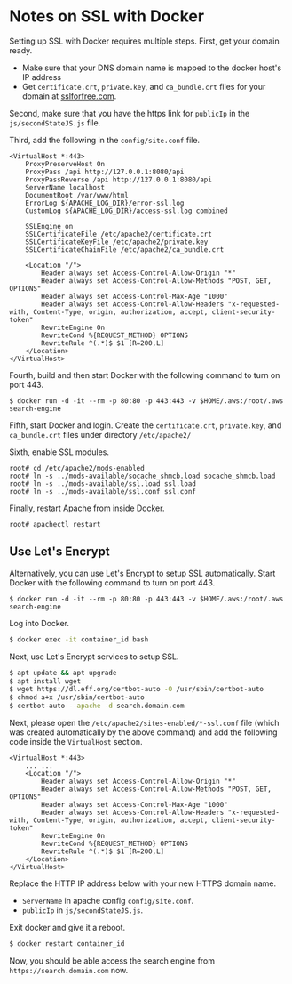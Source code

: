 # Notes on SSL with Docker

Setting up SSL with Docker requires multiple steps. First, get your domain ready.

* Make sure that your DNS domain name is mapped to the docker host's IP address
* Get `certificate.crt`, `private.key`, and `ca_bundle.crt` files for your domain at [sslforfree.com](https://www.sslforfree.com/).

Second, make sure that you have the https link for `publicIp` in the `js/secondStateJS.js` file. 

Third, add the following in the `config/site.conf` file. 

```text
<VirtualHost *:443>
    ProxyPreserveHost On
    ProxyPass /api http://127.0.0.1:8080/api
    ProxyPassReverse /api http://127.0.0.1:8080/api
    ServerName localhost
    DocumentRoot /var/www/html
    ErrorLog ${APACHE_LOG_DIR}/error-ssl.log
    CustomLog ${APACHE_LOG_DIR}/access-ssl.log combined

    SSLEngine on
    SSLCertificateFile /etc/apache2/certificate.crt
    SSLCertificateKeyFile /etc/apache2/private.key
    SSLCertificateChainFile /etc/apache2/ca_bundle.crt

    <Location "/">
        Header always set Access-Control-Allow-Origin "*"
        Header always set Access-Control-Allow-Methods "POST, GET, OPTIONS"
        Header always set Access-Control-Max-Age "1000"
        Header always set Access-Control-Allow-Headers "x-requested-with, Content-Type, origin, authorization, accept, client-security-token"
        RewriteEngine On
        RewriteCond %{REQUEST_METHOD} OPTIONS
        RewriteRule ^(.*)$ $1 [R=200,L]
    </Location>
</VirtualHost>
```

Fourth, build and then start Docker with the following command to turn on port 443.

```text
$ docker run -d -it --rm -p 80:80 -p 443:443 -v $HOME/.aws:/root/.aws search-engine
```

Fifth, start Docker and login. Create the `certificate.crt`, `private.key`, and `ca_bundle.crt` files under directory `/etc/apache2/`

Sixth, enable SSL modules.

```text
root# cd /etc/apache2/mods-enabled
root# ln -s ../mods-available/socache_shmcb.load socache_shmcb.load
root# ln -s ../mods-available/ssl.load ssl.load
root# ln -s ../mods-available/ssl.conf ssl.conf
```

Finally, restart Apache from inside Docker.

```text
root# apachectl restart
```

## Use Let's Encrypt

Alternatively, you can use Let's Encrypt to setup SSL automatically. Start Docker with the following command to turn on port 443.

```text
$ docker run -d -it --rm -p 80:80 -p 443:443 -v $HOME/.aws:/root/.aws search-engine
```

Log into Docker.

```bash
$ docker exec -it container_id bash
```

Next, use Let's Encrypt services to setup SSL.

```bash
$ apt update && apt upgrade
$ apt install wget
$ wget https://dl.eff.org/certbot-auto -O /usr/sbin/certbot-auto
$ chmod a+x /usr/sbin/certbot-auto
$ certbot-auto --apache -d search.domain.com
```

Next, please open the `/etc/apache2/sites-enabled/*-ssl.conf` file \(which was created automatically by the above command\) and add the following code inside the `VirtualHost` section.

```text
<VirtualHost *:443>
    ... ...
    <Location "/">
        Header always set Access-Control-Allow-Origin "*"
        Header always set Access-Control-Allow-Methods "POST, GET, OPTIONS"
        Header always set Access-Control-Max-Age "1000"
        Header always set Access-Control-Allow-Headers "x-requested-with, Content-Type, origin, authorization, accept, client-security-token"
        RewriteEngine On
        RewriteCond %{REQUEST_METHOD} OPTIONS
        RewriteRule ^(.*)$ $1 [R=200,L]
    </Location>
</VirtualHost>
```

Replace the HTTP IP address below with your new HTTPS domain name.

* `ServerName` in apache config `config/site.conf`. 
* `publicIp` in `js/secondStateJS.js`.

Exit docker and give it a reboot.

```bash
$ docker restart container_id
```

Now, you should be able access the search engine from `https://search.domain.com` now.

